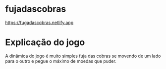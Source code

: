 # fujadascobras
https://fugadascobras.netlify.app
# Explicação do jogo
A dinâmica do jogo é muito simples fuja das cobras se movendo
de um lado para o outro e pegue o máximo de moedas que puder.

